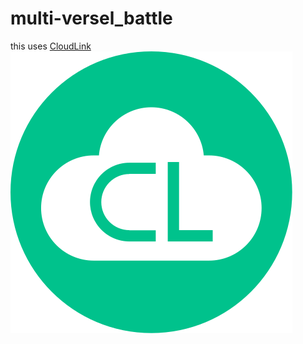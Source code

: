 # multi-versel_battle

this uses [CloudLink](https://github.com/MikeDev101/cloudlink)<br>
![CloudLink logo](https://github.com/Colin1248/multi-versel_battle/blob/6c3cdc7228801cde8f02a4b5abd7ceaeeeeab71a/assets/images/CloudLink.svg)
